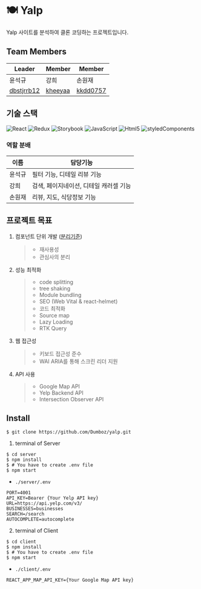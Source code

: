 # 🍽 Yalp

Yalp 사이트를 분석하여 클론 코딩하는 프로젝트입니다.

## Team Members

| Leader                                      | Member                                | Member                                    |
| ------------------------------------------- | ------------------------------------- | ----------------------------------------- |
| 윤석규                                      | 강희                                     | 손원재                                    |
| [dbstjrrb12](https://github.com/dbstjrrb12) | [kheeyaa](https://github.com/kheeyaa) | [kkdd0757](https://github.com/kkdd0757) | [sonwonjae](https://github.com/sonwonjae) |

## 기술 스택

<img alt="React" src ="https://img.shields.io/badge/React-61DAFB.svg?&style=for-the-badge&logo=React&logoColor=white"/>
<img alt="Redux" src ="https://img.shields.io/badge/Redux-764ABC.svg?&style=for-the-badge&logo=Redux&logoColor=white"/>
<img alt="Storybook" src ="https://img.shields.io/badge/Storybook-FF4785.svg?&style=for-the-badge&logo=StoryBook&logoColor=white"/>
<img alt="JavaScript" src ="https://img.shields.io/badge/javascript-F7DF1E.svg?&style=for-the-badge&logo=javascript&logoColor=black"/>
<img alt="Html5" src ="https://img.shields.io/badge/html5-E34F26.svg?&style=for-the-badge&logo=html5&logoColor=black"/>
<img alt="styledComponents" src ="https://img.shields.io/badge/styledComponents-DB7093.svg?&style=for-the-badge&logo=styledComponents&logoColor=white"/>


### 역할 분배

| 이름   | 담당기능            |
| ------ | ------------------- |
| 윤석규 | 필터 기능, 디테일 리뷰 기능|
| 강희   | 검색, 페이지네이션, 디테일 캐러셀 기능  |
| 손원재 | 리뷰, 지도, 식당정보 기능 |

## 프로젝트 목표

1. 컴포넌트 단위 개발 ([분리기준](...))

   > - 재사용성
   > - 관심사의 분리

2. 성능 최적화

   > - code splitting
   > - tree shaking
   > - Module bundling
   > - SEO (Web Vital & react-helmet)
   > - 코드 최적화
   > - Source map
   > - Lazy Loading
   > - RTK Query

3. 웹 접근성

   > - 키보드 접근성 준수
   > - WAI ARIA를 통해 스크린 리더 지원

4. API 사용
   > - Google Map API
   > - Yelp Backend API
   > - Intersection Observer API

## Install

```
$ git clone https://github.com/Dumboz/yalp.git
```

1. terminal of Server
```
$ cd server
$ npm install
$ # You have to create .env file 
$ npm start
```

- `./server/.env`
```
PORT=4001
API_KEY=Bearer {Your Yelp API key}
URL=https://api.yelp.com/v3/
BUSINESSES=businesses
SEARCH=/search
AUTOCOMPLETE=autocomplete
```


2. terminal of Client

```
$ cd client
$ npm install
$ # You have to create .env file 
$ npm start
```

- `./client/.env`
```
REACT_APP_MAP_API_KEY={Your Google Map API key}
```
